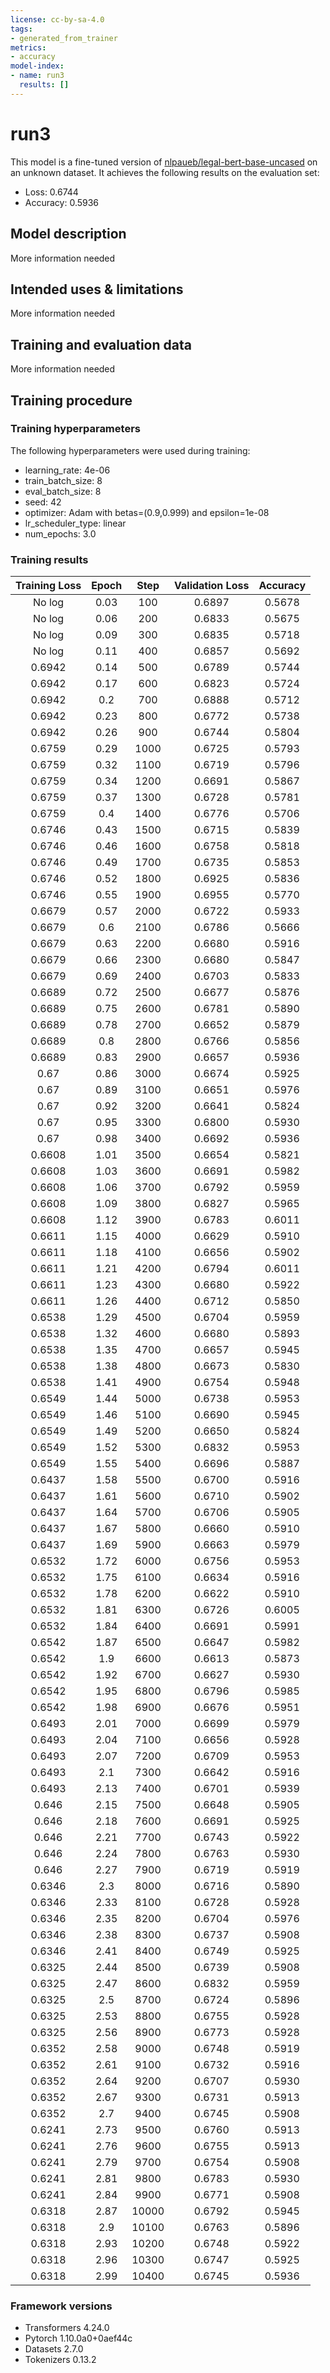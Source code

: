 ```yaml
---
license: cc-by-sa-4.0
tags:
- generated_from_trainer
metrics:
- accuracy
model-index:
- name: run3
  results: []
---
```


<!-- This model card has been generated automatically according to the information the Trainer had access to. You
should probably proofread and complete it, then remove this comment. -->

# run3

This model is a fine-tuned version of [nlpaueb/legal-bert-base-uncased](https://huggingface.co/nlpaueb/legal-bert-base-uncased) on an unknown dataset.
It achieves the following results on the evaluation set:
- Loss: 0.6744
- Accuracy: 0.5936

## Model description

More information needed

## Intended uses & limitations

More information needed

## Training and evaluation data

More information needed

## Training procedure

### Training hyperparameters

The following hyperparameters were used during training:
- learning_rate: 4e-06
- train_batch_size: 8
- eval_batch_size: 8
- seed: 42
- optimizer: Adam with betas=(0.9,0.999) and epsilon=1e-08
- lr_scheduler_type: linear
- num_epochs: 3.0

### Training results

| Training Loss | Epoch | Step  | Validation Loss | Accuracy |
|:-------------:|:-----:|:-----:|:---------------:|:--------:|
| No log        | 0.03  | 100   | 0.6897          | 0.5678   |
| No log        | 0.06  | 200   | 0.6833          | 0.5675   |
| No log        | 0.09  | 300   | 0.6835          | 0.5718   |
| No log        | 0.11  | 400   | 0.6857          | 0.5692   |
| 0.6942        | 0.14  | 500   | 0.6789          | 0.5744   |
| 0.6942        | 0.17  | 600   | 0.6823          | 0.5724   |
| 0.6942        | 0.2   | 700   | 0.6888          | 0.5712   |
| 0.6942        | 0.23  | 800   | 0.6772          | 0.5738   |
| 0.6942        | 0.26  | 900   | 0.6744          | 0.5804   |
| 0.6759        | 0.29  | 1000  | 0.6725          | 0.5793   |
| 0.6759        | 0.32  | 1100  | 0.6719          | 0.5796   |
| 0.6759        | 0.34  | 1200  | 0.6691          | 0.5867   |
| 0.6759        | 0.37  | 1300  | 0.6728          | 0.5781   |
| 0.6759        | 0.4   | 1400  | 0.6776          | 0.5706   |
| 0.6746        | 0.43  | 1500  | 0.6715          | 0.5839   |
| 0.6746        | 0.46  | 1600  | 0.6758          | 0.5818   |
| 0.6746        | 0.49  | 1700  | 0.6735          | 0.5853   |
| 0.6746        | 0.52  | 1800  | 0.6925          | 0.5836   |
| 0.6746        | 0.55  | 1900  | 0.6955          | 0.5770   |
| 0.6679        | 0.57  | 2000  | 0.6722          | 0.5933   |
| 0.6679        | 0.6   | 2100  | 0.6786          | 0.5666   |
| 0.6679        | 0.63  | 2200  | 0.6680          | 0.5916   |
| 0.6679        | 0.66  | 2300  | 0.6680          | 0.5847   |
| 0.6679        | 0.69  | 2400  | 0.6703          | 0.5833   |
| 0.6689        | 0.72  | 2500  | 0.6677          | 0.5876   |
| 0.6689        | 0.75  | 2600  | 0.6781          | 0.5890   |
| 0.6689        | 0.78  | 2700  | 0.6652          | 0.5879   |
| 0.6689        | 0.8   | 2800  | 0.6766          | 0.5856   |
| 0.6689        | 0.83  | 2900  | 0.6657          | 0.5936   |
| 0.67          | 0.86  | 3000  | 0.6674          | 0.5925   |
| 0.67          | 0.89  | 3100  | 0.6651          | 0.5976   |
| 0.67          | 0.92  | 3200  | 0.6641          | 0.5824   |
| 0.67          | 0.95  | 3300  | 0.6800          | 0.5930   |
| 0.67          | 0.98  | 3400  | 0.6692          | 0.5936   |
| 0.6608        | 1.01  | 3500  | 0.6654          | 0.5821   |
| 0.6608        | 1.03  | 3600  | 0.6691          | 0.5982   |
| 0.6608        | 1.06  | 3700  | 0.6792          | 0.5959   |
| 0.6608        | 1.09  | 3800  | 0.6827          | 0.5965   |
| 0.6608        | 1.12  | 3900  | 0.6783          | 0.6011   |
| 0.6611        | 1.15  | 4000  | 0.6629          | 0.5910   |
| 0.6611        | 1.18  | 4100  | 0.6656          | 0.5902   |
| 0.6611        | 1.21  | 4200  | 0.6794          | 0.6011   |
| 0.6611        | 1.23  | 4300  | 0.6680          | 0.5922   |
| 0.6611        | 1.26  | 4400  | 0.6712          | 0.5850   |
| 0.6538        | 1.29  | 4500  | 0.6704          | 0.5959   |
| 0.6538        | 1.32  | 4600  | 0.6680          | 0.5893   |
| 0.6538        | 1.35  | 4700  | 0.6657          | 0.5945   |
| 0.6538        | 1.38  | 4800  | 0.6673          | 0.5830   |
| 0.6538        | 1.41  | 4900  | 0.6754          | 0.5948   |
| 0.6549        | 1.44  | 5000  | 0.6738          | 0.5953   |
| 0.6549        | 1.46  | 5100  | 0.6690          | 0.5945   |
| 0.6549        | 1.49  | 5200  | 0.6650          | 0.5824   |
| 0.6549        | 1.52  | 5300  | 0.6832          | 0.5953   |
| 0.6549        | 1.55  | 5400  | 0.6696          | 0.5887   |
| 0.6437        | 1.58  | 5500  | 0.6700          | 0.5916   |
| 0.6437        | 1.61  | 5600  | 0.6710          | 0.5902   |
| 0.6437        | 1.64  | 5700  | 0.6706          | 0.5905   |
| 0.6437        | 1.67  | 5800  | 0.6660          | 0.5910   |
| 0.6437        | 1.69  | 5900  | 0.6663          | 0.5979   |
| 0.6532        | 1.72  | 6000  | 0.6756          | 0.5953   |
| 0.6532        | 1.75  | 6100  | 0.6634          | 0.5916   |
| 0.6532        | 1.78  | 6200  | 0.6622          | 0.5910   |
| 0.6532        | 1.81  | 6300  | 0.6726          | 0.6005   |
| 0.6532        | 1.84  | 6400  | 0.6691          | 0.5991   |
| 0.6542        | 1.87  | 6500  | 0.6647          | 0.5982   |
| 0.6542        | 1.9   | 6600  | 0.6613          | 0.5873   |
| 0.6542        | 1.92  | 6700  | 0.6627          | 0.5930   |
| 0.6542        | 1.95  | 6800  | 0.6796          | 0.5985   |
| 0.6542        | 1.98  | 6900  | 0.6676          | 0.5951   |
| 0.6493        | 2.01  | 7000  | 0.6699          | 0.5979   |
| 0.6493        | 2.04  | 7100  | 0.6656          | 0.5928   |
| 0.6493        | 2.07  | 7200  | 0.6709          | 0.5953   |
| 0.6493        | 2.1   | 7300  | 0.6642          | 0.5916   |
| 0.6493        | 2.13  | 7400  | 0.6701          | 0.5939   |
| 0.646         | 2.15  | 7500  | 0.6648          | 0.5905   |
| 0.646         | 2.18  | 7600  | 0.6691          | 0.5925   |
| 0.646         | 2.21  | 7700  | 0.6743          | 0.5922   |
| 0.646         | 2.24  | 7800  | 0.6763          | 0.5930   |
| 0.646         | 2.27  | 7900  | 0.6719          | 0.5919   |
| 0.6346        | 2.3   | 8000  | 0.6716          | 0.5890   |
| 0.6346        | 2.33  | 8100  | 0.6728          | 0.5928   |
| 0.6346        | 2.35  | 8200  | 0.6704          | 0.5976   |
| 0.6346        | 2.38  | 8300  | 0.6737          | 0.5908   |
| 0.6346        | 2.41  | 8400  | 0.6749          | 0.5925   |
| 0.6325        | 2.44  | 8500  | 0.6739          | 0.5908   |
| 0.6325        | 2.47  | 8600  | 0.6832          | 0.5959   |
| 0.6325        | 2.5   | 8700  | 0.6724          | 0.5896   |
| 0.6325        | 2.53  | 8800  | 0.6755          | 0.5928   |
| 0.6325        | 2.56  | 8900  | 0.6773          | 0.5928   |
| 0.6352        | 2.58  | 9000  | 0.6748          | 0.5919   |
| 0.6352        | 2.61  | 9100  | 0.6732          | 0.5916   |
| 0.6352        | 2.64  | 9200  | 0.6707          | 0.5930   |
| 0.6352        | 2.67  | 9300  | 0.6731          | 0.5913   |
| 0.6352        | 2.7   | 9400  | 0.6745          | 0.5908   |
| 0.6241        | 2.73  | 9500  | 0.6760          | 0.5913   |
| 0.6241        | 2.76  | 9600  | 0.6755          | 0.5913   |
| 0.6241        | 2.79  | 9700  | 0.6754          | 0.5908   |
| 0.6241        | 2.81  | 9800  | 0.6783          | 0.5930   |
| 0.6241        | 2.84  | 9900  | 0.6771          | 0.5908   |
| 0.6318        | 2.87  | 10000 | 0.6792          | 0.5945   |
| 0.6318        | 2.9   | 10100 | 0.6763          | 0.5896   |
| 0.6318        | 2.93  | 10200 | 0.6748          | 0.5922   |
| 0.6318        | 2.96  | 10300 | 0.6747          | 0.5925   |
| 0.6318        | 2.99  | 10400 | 0.6745          | 0.5936   |


### Framework versions

- Transformers 4.24.0
- Pytorch 1.10.0a0+0aef44c
- Datasets 2.7.0
- Tokenizers 0.13.2

